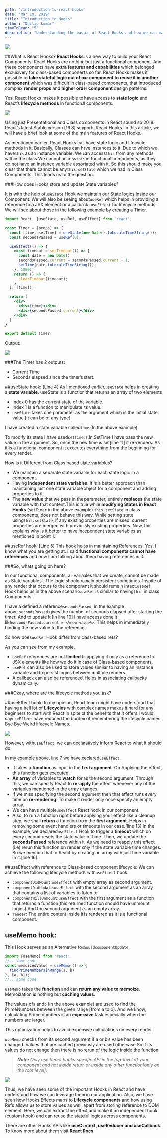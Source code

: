 ```yaml
---
path: "/introduction-to-react-hooks"
date: "Mar 10, 2019"
title: "Introduction to Hooks"
author: "Dhilip kumar"
timeToRead: "5"
description: "Understanding the basics of React Hooks and how we can map it to React Lifecycle methods by Building a Timer"
---
```

<img src="cover_4.png"/>
<br/>

##What is React Hooks?
**React Hooks** is a new way to build your React Components. React Hooks are nothing but just a functional component. And these components have **extra features and capabilities** which belonged exclusively for class-based components so far. React Hooks makes it possible to **take stateful logic out of our component to reuse it in another component** which was difficult in class-based components, that introduced complex **render props** and **higher order component** design patterns.

Yes, React Hooks makes it possible to have access to **state logic** and React’s **lifecycle methods** in functional components.

![](https://media.giphy.com/media/G3fPad8N68GfS/giphy.gif)

Using just Presentational and Class components in React sound so 2018. React’s latest Stable version [16.8] supports React Hooks. In this article, we will have a brief look at some of the main features of React Hooks.

As mentioned earlier, React Hooks can have state logic and lifecycle methods in it. Basically, Classes can have instances to it. Due to which we have`this` as an instance variable. We can access`this` from any methods within the class.We cannot access`this` in functional components, as they do not have an instance variable associated with it. So this should make you clear that there cannot be any`this.setState` which we had in Class Components. This leads us to the question.

###How does Hooks store and update State variables?

It is with the help of`useState` Hook we maintain our State logics inside our Component. We will also be seeing about`useRef` which helps in providing a reference to a JSX element or a callback .`useEffect` for lifecycle methods. We will see about those in the following example by creating a Timer.

```jsx
import React, {useState, useRef, useEffect} from 'react';

const Timer = (props) => {
  const [time, setTime] = useState(new Date().toLocaleTimeString());
  const secondsPassed = useRef(0);

  useEffect(() => {
    const timeout = setTimeout(() => {
      const date = new Date()
      secondsPassed.current = secondsPassed.current + 1;
      setTime(date.toLocaleTimeString());
    }, 1000);
    return () => {
      clearTimeout(timeout);
    }
  }, [time]);

  return (
    <div>
      <div>{time}</div>
      <div>{secondsPassed.current}</div>
    </div>
  )
}

export default Timer;
```
Output:

![](timer.gif)

###The Timer has 2 outputs:
* Current Time
* Seconds elapsed since the timer’s start.

##useState hook:
[Line 4] As I mentioned earlier,`useState` helps in creating a **state variable**. useState is a function that returns an array of two elements

* Index 0 has the current state of the variable.
* Index 1 is a function to manipulate its value.
* `useState` takes one parameter as the argument which is the initial state value.[It can be of any type]

I have created a state variable called`time` (In the above example).

To modify its state I have used`setTime()`.In SetTime I have pass the new value in the argument. So, once the new time is set[line 11] it re-renders. As it is a functional component it executes everything from the beginning for every render.

How is it Different from Class based state variables?

* We maintain a separate state variable for each state logic in a component.
* Having **Independent state variables**. It is a better approach than maintaining just one state variable object for a component and adding properties to it.
* The **new value** that we pass in the parameter, entirely **replaces** the state variable with that content.This is true while **modifying States in React Hooks** (`setTimer` in the above example).`this.setState` in class components, does not behave this way. While setting state using`this.setState`, if any existing properties are missed, current properties are merged with previously existing properties. Now, this explains why is it better to have independent state variables as mentioned in point 1.

##useRef hook:
[Line 5] This hook helps in maintaining References. Yes, I know what you are getting at. I said **functional components cannot have references** and now I am talking about them having references in it.

###So, whats going on here?

In our functional components, all variables that we create, cannot be made as State variables . The logic should remain persistent sometimes. Inspite of any render that occurs to the component it should remain intact.`useRef` Hook helps us in the above scenario.`useRef` is similar to having`this` in class Components.

I have a defined a reference`secondsPassed`, in the example above.`secondsPassed` gives the number of seconds elapsed after starting the timer. And to update it [in line 10] I have access done it like`secondsPassed.current = <%new value%>`. This helps in immediately binding the new value to the reference.

So how does`useRef` Hook differ from class-based refs?

As you can see from my example,

* `useRef` references are not **limited** to applying it only as a reference to JSX elements like how we do it in case of Class-based components.
* `useRef` can also be used to store values similar to having an instance variable and to persist logics between multiple renders.
* A callback can also be referenced. Helps in associating callbacks dynamically.

###Okay, where are the lifecycle methods you ask?

##useEffect hook:
In my opinion, React team might have understood that having a hell lot of **Lifecycles** with complex names makes it hard for any beginners to start with React in spite of the benefits that it offers.I would say`useEffect` have reduced the burden of remembering the lifecycle names. Bye Bye Weird lifecycle Names.

![](https://media.giphy.com/media/ef0ZKzcEPOBhK/giphy.gif)

However, with`useEffect`, we can declaratively inform React to what it should do.

In my example above, line 7 we have declared`useEffect`.

* It takes a **function** as input in the **first argument**. On Applying the effect, this function gets executed.
* **An array** of variables to **watch** for as the second argument. Through this, we can specify React to **re-apply** the effect whenever any of the variables mentioned in the array changes.
* If we miss specifying the second argument then that effect runs every time on **re-rendering**. To make it render only once specify an empty array.
* We can have multiple`useEffect` React hook in our component.
* Also, to run a function right before applying your effect like a cleanup step, we shall **return** a function from the **first argument**. Helps in removing some event handlers or timeouts in our case.[line 13]
In the example, we declared`useEffect` Hook to trigger a **timeout** which on every second resets the state value of time. Then, we update the **secondsPassed** reference within it. As we need to reapply this effect (i.e) rerun this function on render only if the state variable time changes. So we mention that to React by creating an array with just time variable in it.[line 16].

##useEffect with reference to Class-based component lifecycle:
We can achieve the following lifecycle methods with`useEffect` hook.

* `componentDidMount`:`useEffect` with empty array as second argument.
* `componentDidUpdate`:`useEffect` with the second argument as an array that contains a list of variables to listen to.
* `componentWillUnmount`:`useEffect` with the first argument as a function that returns a function(this returned function should have unmount logics).And the second argument as an empty array.
* `render`: The entire content inside it is rendered as it is a functional component.
## useMemo hook:
This Hook serves as an Alternative to`shouldcomponentUpdate`.

```jsx
import {useMemo} from 'react';
//...some code
const memoizedValue = useMemo(() => {
  findPrimeNumbersinRange(a, b)
}, [a, b]);
//...some code
```
`useMemo` takes the **function** and can **return any value to memoize**. Memoization is nothing but **caching values**.

The values of`a` and`b` (In the above example) are used to find the PrimeNumbers between the given range [from a to b]. And we know, calculating Prime numbers is an **expensive** task especially when the numbers are larger.

This optimization helps to avoid expensive calculations on every render.

`useMemo` checks from its second argument if a or b’s value has been changed. Values that are cached previously are used otherwise So if its values do not change then there is no rerun of the logic inside the function.

> ***Note:*** *Only use React hooks specific API in the top-level of your component and not inside return or inside any other function[only on the root level].*

![](https://media.giphy.com/media/F9hQLAVhWnL56/giphy.gif)

Thus, we have seen some of the important Hooks in React and have understood how we can leverage them in our application. Also, we have seen how Hooks Effects maps to **Lifecycle components** and how using Refs allows us to store values as well, apart from storing reference to DOM element. Here, we can extract the effect and make it an independent hook (custom hook) and can reuse the stateful logics across components.

There are other Hooks APIs like **useContext, useReducer and useCallback**. To know more about them visit [**React Docs**](https://reactjs.org/docs/hooks-reference.html)
